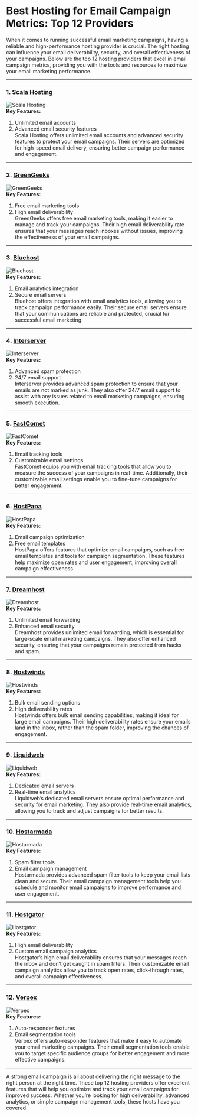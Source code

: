 # Best Hosting for Email Campaign Metrics: Top 12 Providers

When it comes to running successful email marketing campaigns, having a reliable and high-performance hosting provider is crucial. The right hosting can influence your email deliverability, security, and overall effectiveness of your campaigns. Below are the top 12 hosting providers that excel in email campaign metrics, providing you with the tools and resources to maximize your email marketing performance.

---

### 1. [Scala Hosting](https://snipitx.com/scala-jy)  
![Scala Hosting](https://i.imgur.com/uJ5JIK3.png "Scala Web Hosting")  
**Key Features:**
1. Unlimited email accounts  
2. Advanced email security features  
Scala Hosting offers unlimited email accounts and advanced security features to protect your email campaigns. Their servers are optimized for high-speed email delivery, ensuring better campaign performance and engagement.

---

### 2. [GreenGeeks](https://snipitx.com/greengeeks-jy)  
![GreenGeeks](https://i.imgur.com/eEwuntu.jpg "GreenGeeks Hosting")  
**Key Features:**
1. Free email marketing tools  
2. High email deliverability  
GreenGeeks offers free email marketing tools, making it easier to manage and track your campaigns. Their high email deliverability rate ensures that your messages reach inboxes without issues, improving the effectiveness of your email campaigns.

---

### 3. [Bluehost](https://snipitx.com/bluehost-jy)  
![Bluehost](https://i.imgur.com/PasFF9E.jpeg "Bluehost Hosting")  
**Key Features:**
1. Email analytics integration  
2. Secure email servers  
Bluehost offers integration with email analytics tools, allowing you to track campaign performance easily. Their secure email servers ensure that your communications are reliable and protected, crucial for successful email marketing.

---

### 4. [Interserver](https://snipitx.com/interserver-jy)  
![Interserver](https://i.imgur.com/OM5dOEW.jpeg "Interserver Hosting")  
**Key Features:**
1. Advanced spam protection  
2. 24/7 email support  
Interserver provides advanced spam protection to ensure that your emails are not marked as junk. They also offer 24/7 email support to assist with any issues related to email marketing campaigns, ensuring smooth execution.

---

### 5. [FastComet](https://snipitx.com/fastcomet-jy)  
![FastComet](https://i.imgur.com/7qgXuWp.png "FastComet Hosting")  
**Key Features:**
1. Email tracking tools  
2. Customizable email settings  
FastComet equips you with email tracking tools that allow you to measure the success of your campaigns in real-time. Additionally, their customizable email settings enable you to fine-tune campaigns for better engagement.

---

### 6. [HostPapa](https://snipitx.com/hostpapa-jy)  
![HostPapa](https://i.imgur.com/ouDTkvl.jpeg "HostPapa Hosting")  
**Key Features:**
1. Email campaign optimization  
2. Free email templates  
HostPapa offers features that optimize email campaigns, such as free email templates and tools for campaign segmentation. These features help maximize open rates and user engagement, improving overall campaign effectiveness.

---

### 7. [Dreamhost](https://snipitx.com/dreamhost-jy)  
![Dreamhost](https://i.imgur.com/rXIg8ip.jpeg "Dreamhost Hosting")  
**Key Features:**
1. Unlimited email forwarding  
2. Enhanced email security  
Dreamhost provides unlimited email forwarding, which is essential for large-scale email marketing campaigns. They also offer enhanced security, ensuring that your campaigns remain protected from hacks and spam.

---

### 8. [Hostwinds](https://snipitx.com/hostwinds-jy)  
![Hostwinds](https://i.imgur.com/53aSNXx.jpeg "Hostwinds Hosting")  
**Key Features:**
1. Bulk email sending options  
2. High deliverability rates  
Hostwinds offers bulk email sending capabilities, making it ideal for large email campaigns. Their high deliverability rates ensure your emails land in the inbox, rather than the spam folder, improving the chances of engagement.

---

### 9. [Liquidweb](https://snipitx.com/liquidweb-jy)  
![Liquidweb](https://i.imgur.com/4IvT9SC.jpeg "Liquidweb Hosting")  
**Key Features:**
1. Dedicated email servers  
2. Real-time email analytics  
Liquidweb’s dedicated email servers ensure optimal performance and security for email marketing. They also provide real-time email analytics, allowing you to track and adjust campaigns for better results.

---

### 10. [Hostarmada](https://snipitx.com/hostarmada-jy)  
![Hostarmada](https://i.imgur.com/KFbdf3o.jpeg "Hostarmada Hosting")  
**Key Features:**
1. Spam filter tools  
2. Email campaign management  
Hostarmada provides advanced spam filter tools to keep your email lists clean and secure. Their email campaign management tools help you schedule and monitor email campaigns to improve performance and user engagement.

---

### 11. [Hostgator](https://snipitx.com/hostgator-jy)  
![Hostgator](https://i.imgur.com/BcVkH57.jpeg "Hostgator Hosting")  
**Key Features:**
1. High email deliverability  
2. Custom email campaign analytics  
Hostgator’s high email deliverability ensures that your messages reach the inbox and don’t get caught in spam filters. Their customizable email campaign analytics allow you to track open rates, click-through rates, and overall campaign effectiveness.

---

### 12. [Verpex](https://snipitx.com/verpex-jy)  
![Verpex](https://i.imgur.com/6x5LhiS.jpeg "Verpex Hosting")  
**Key Features:**
1. Auto-responder features  
2. Email segmentation tools  
Verpex offers auto-responder features that make it easy to automate your email marketing campaigns. Their email segmentation tools enable you to target specific audience groups for better engagement and more effective campaigns.

---

A strong email campaign is all about delivering the right message to the right person at the right time. These top 12 hosting providers offer excellent features that will help you optimize and track your email campaigns for improved success. Whether you’re looking for high deliverability, advanced analytics, or simple campaign management tools, these hosts have you covered.

